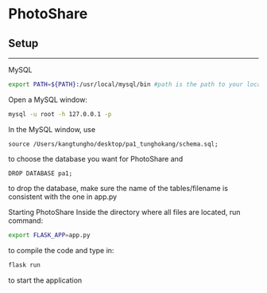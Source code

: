 # PhotoShare

## Setup
------------------------------------------
MySQL
```bash
export PATH=${PATH}:/usr/local/mysql/bin #path is the path to your local MySQL file, lets cmd able to call mysql by using the command below:
```
Open a MySQL window:
```bash
mysql -u root -h 127.0.0.1 -p
```
In the MySQL window, use
```MySQL
source /Users/kangtungho/desktop/pa1_tunghokang/schema.sql;
```
to choose the database you want for PhotoShare and 
```MySQL
DROP DATABASE pa1;
```
to drop the database, make sure the name of the tables/filename is consistent with the one in app.py

Starting PhotoShare
Inside the directory where all files are located, run command: 
```bash
export FLASK_APP=app.py 
```
to compile the code and type in: 
```bash
flask run 
```
to start the application

